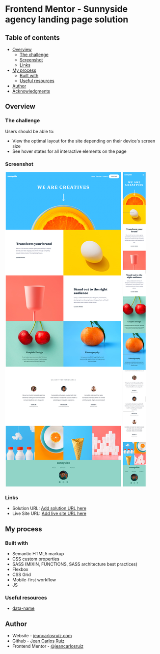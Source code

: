 # Frontend Mentor - Sunnyside agency landing page solution

## Table of contents

- [Overview](#overview)
  - [The challenge](#the-challenge)
  - [Screenshot](#screenshot)
  - [Links](#links)
- [My process](#my-process)
  - [Built with](#built-with)
  - [Useful resources](#useful-resources)
- [Author](#author)
- [Acknowledgments](#acknowledgments)


## Overview

### The challenge

Users should be able to:

- View the optimal layout for the site depending on their device's screen size
- See hover states for all interactive elements on the page

### Screenshot

![](/images/desktop.png)
![](/images/mobile.png)


### Links

- Solution URL: [Add solution URL here](https://your-solution-url.com)
- Live Site URL: [Add live site URL here](https://your-live-site-url.com)

## My process

### Built with

- Semantic HTML5 markup
- CSS custom properties
- SASS (MIXIN, FUNCTIONS, SASS architecture best practices)
- Flexbox
- CSS Grid
- Mobile-first workflow
- JS


### Useful resources

- [data-name](https://stackoverflow.com/questions/58191222/change-the-css-of-a-class-with-same-name)

## Author

- Website - [jeancarlosruiz.com](https://www.jeancarlosruiz.com)
- Github - [Jean Carlos Ruiz](https://github.com/jeancarlosruiz)
- Frontend Mentor - [@jeancarlosruiz](https://www.frontendmentor.io/profile/jeancarlosruiz)


